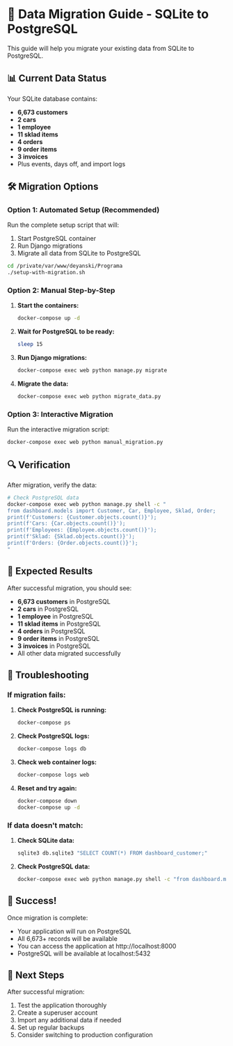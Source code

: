 # 🚀 Data Migration Guide - SQLite to PostgreSQL

This guide will help you migrate your existing data from SQLite to PostgreSQL.

## 📊 Current Data Status

Your SQLite database contains:
- **6,673 customers** 
- **2 cars**
- **1 employee**
- **11 sklad items**
- **4 orders**
- **9 order items**
- **3 invoices**
- Plus events, days off, and import logs

## 🛠️ Migration Options

### Option 1: Automated Setup (Recommended)

Run the complete setup script that will:
1. Start PostgreSQL container
2. Run Django migrations
3. Migrate all data from SQLite to PostgreSQL

```bash
cd /private/var/www/deyanski/Programa
./setup-with-migration.sh
```

### Option 2: Manual Step-by-Step

1. **Start the containers:**
   ```bash
   docker-compose up -d
   ```

2. **Wait for PostgreSQL to be ready:**
   ```bash
   sleep 15
   ```

3. **Run Django migrations:**
   ```bash
   docker-compose exec web python manage.py migrate
   ```

4. **Migrate the data:**
   ```bash
   docker-compose exec web python migrate_data.py
   ```

### Option 3: Interactive Migration

Run the interactive migration script:
```bash
docker-compose exec web python manual_migration.py
```

## 🔍 Verification

After migration, verify the data:

```bash
# Check PostgreSQL data
docker-compose exec web python manage.py shell -c "
from dashboard.models import Customer, Car, Employee, Sklad, Order;
print(f'Customers: {Customer.objects.count()}');
print(f'Cars: {Car.objects.count()}');
print(f'Employees: {Employee.objects.count()}');
print(f'Sklad: {Sklad.objects.count()}');
print(f'Orders: {Order.objects.count()}');
"
```

## 🎯 Expected Results

After successful migration, you should see:
- **6,673 customers** in PostgreSQL
- **2 cars** in PostgreSQL
- **1 employee** in PostgreSQL
- **11 sklad items** in PostgreSQL
- **4 orders** in PostgreSQL
- **9 order items** in PostgreSQL
- **3 invoices** in PostgreSQL
- All other data migrated successfully

## 🚨 Troubleshooting

### If migration fails:

1. **Check PostgreSQL is running:**
   ```bash
   docker-compose ps
   ```

2. **Check PostgreSQL logs:**
   ```bash
   docker-compose logs db
   ```

3. **Check web container logs:**
   ```bash
   docker-compose logs web
   ```

4. **Reset and try again:**
   ```bash
   docker-compose down
   docker-compose up -d
   ```

### If data doesn't match:

1. **Check SQLite data:**
   ```bash
   sqlite3 db.sqlite3 "SELECT COUNT(*) FROM dashboard_customer;"
   ```

2. **Check PostgreSQL data:**
   ```bash
   docker-compose exec web python manage.py shell -c "from dashboard.models import Customer; print(Customer.objects.count())"
   ```

## 🎉 Success!

Once migration is complete:
- Your application will run on PostgreSQL
- All 6,673+ records will be available
- You can access the application at http://localhost:8000
- PostgreSQL will be available at localhost:5432

## 📝 Next Steps

After successful migration:
1. Test the application thoroughly
2. Create a superuser account
3. Import any additional data if needed
4. Set up regular backups
5. Consider switching to production configuration
